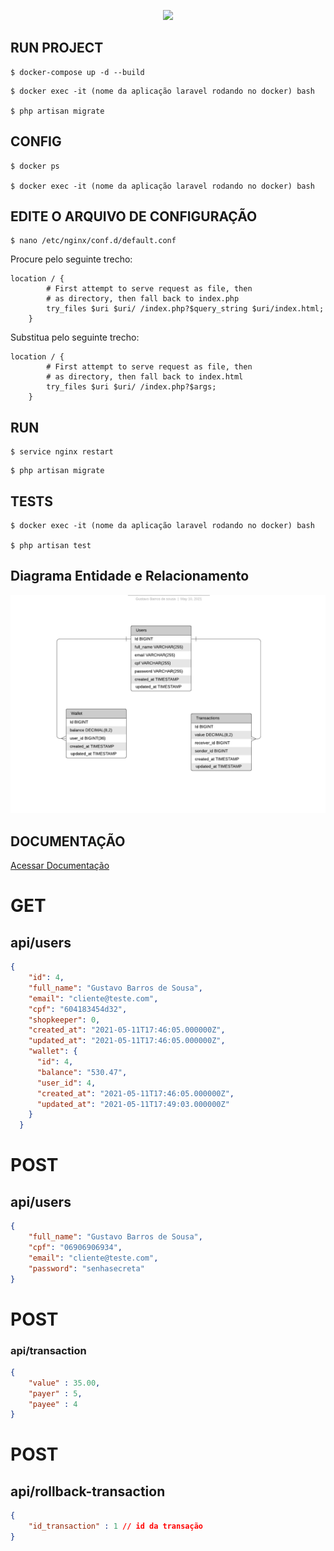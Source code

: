 <p align="center"><a href="https://laravel.com" target="_blank"><img src="https://raw.githubusercontent.com/laravel/art/master/logo-lockup/5%20SVG/2%20CMYK/1%20Full%20Color/laravel-logolockup-cmyk-red.svg" width="400"></a></p>



## RUN PROJECT

```
$ docker-compose up -d --build
```
```
$ docker exec -it (nome da aplicação laravel rodando no docker) bash

$ php artisan migrate
```

## CONFIG
```
$ docker ps

$ docker exec -it (nome da aplicação laravel rodando no docker) bash
```
## EDITE O ARQUIVO DE CONFIGURAÇÃO
```
$ nano /etc/nginx/conf.d/default.conf
```

Procure pelo seguinte trecho:
```
location / {
        # First attempt to serve request as file, then
        # as directory, then fall back to index.php
        try_files $uri $uri/ /index.php?$query_string $uri/index.html;
    }
```
Substitua pelo seguinte trecho:

```
location / {
        # First attempt to serve request as file, then
        # as directory, then fall back to index.html
        try_files $uri $uri/ /index.php?$args;
    }
```
## RUN 
```
$ service nginx restart
```
```
$ php artisan migrate
```

## TESTS
```
$ docker exec -it (nome da aplicação laravel rodando no docker) bash

$ php artisan test
```


## Diagrama Entidade e Relacionamento
![alt text](https://github.com/Gustavo3g/financeiro-laravel/blob/main/.imgsReadme/der-project.png)

## DOCUMENTAÇÃO
[Acessar Documentação](https://www.notion.so/DOCUMENTA-O-f0786a65deb54523af4d2a384bf90b92)


# GET
## api/users

```json
{
    "id": 4,
    "full_name": "Gustavo Barros de Sousa",
    "email": "cliente@teste.com",
    "cpf": "604183454d32",
    "shopkeeper": 0,
    "created_at": "2021-05-11T17:46:05.000000Z",
    "updated_at": "2021-05-11T17:46:05.000000Z",
    "wallet": {
      "id": 4,
      "balance": "530.47",
      "user_id": 4,
      "created_at": "2021-05-11T17:46:05.000000Z",
      "updated_at": "2021-05-11T17:49:03.000000Z"
    }
  }
```

# POST
## api/users
```json
{
	"full_name": "Gustavo Barros de Sousa",
	"cpf": "06906906934",
	"email": "cliente@teste.com",
	"password": "senhasecreta"
}
```



# POST
### api/transaction
```json
{
    "value" : 35.00,
    "payer" : 5,
    "payee" : 4
}
```



# POST
## api/rollback-transaction
```json
{
    "id_transaction" : 1 // id da transação
}
```

 